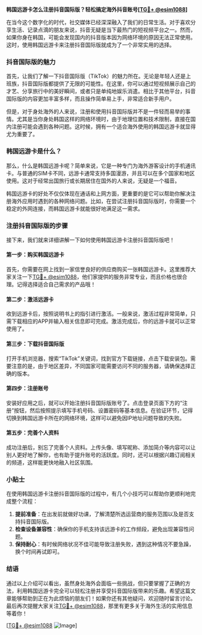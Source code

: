 **韩国远游卡怎么注册抖音国际版？轻松搞定海外抖音账号[[TG💪+ @esim1088](https://t.me/s/esim1088)]**

在当今这个数字化的时代，社交媒体已经深深融入了我们的日常生活。对于喜欢分享生活、记录点滴的朋友来说，抖音无疑是当下最热门的短视频平台之一。然而，如果你身在韩国，可能会发现国内的抖音版本因为网络环境的原因无法正常使用。这时，使用韩国远游卡来注册抖音国际版就成为了一个非常实用的选择。

### 抖音国际版的魅力

首先，让我们了解一下抖音国际版（TikTok）的魅力所在。无论是年轻人还是上班族，抖音国际版都提供了无限的可能性。在这里，你可以通过短视频展示自己的才艺、分享旅行中的美好瞬间，或者只是单纯地娱乐消遣。相比于其他平台，抖音国际版的内容更加丰富多样，而且操作简单易上手，非常适合新手用户。

但是，对于身处海外的人来说，注册和使用抖音国际版并不是一件轻而易举的事情。尤其是当你身处韩国这样的网络环境时，由于地理位置和技术限制，直接在国内注册可能会遇到各种问题。这时候，拥有一个适合海外使用的韩国远游卡就显得尤为重要了。

### 韩国远游卡是什么？

那么，什么是韩国远游卡呢？简单来说，它是一种专门为海外游客设计的手机通讯卡。与普通的SIM卡不同，远游卡通常支持多国漫游，并且可以在多个国家和地区使用。这对于经常出国旅行或长期居住在国外的人来说，无疑是一个福音。

韩国远游卡的好处不仅仅体现在通话和上网方面，更重要的是它可以帮助你解决注册海外应用时遇到的各种网络问题。比如，在尝试注册抖音国际版时，你需要一个稳定的外网连接，而韩国远游卡就能很好地满足这一需求。

### 注册抖音国际版的步骤

接下来，我们就来详细讲解一下如何使用韩国远游卡注册抖音国际版吧！

#### 第一步：购买韩国远游卡

首先，你需要在网上找到一家信誉良好的供应商购买一张韩国远游卡。这里推荐大家关注一下[TG💪+ @esim1088](https://t.me/s/esim1088)，他们家提供的服务非常专业，而且价格也很合理。记得选择适合自己需求的产品哦！

#### 第二步：激活远游卡

收到远游卡后，按照说明书上的指引进行激活。一般来说，激活过程非常简单，只需下载相应的APP并输入相关信息即可完成。激活完成后，你的远游卡就可以正常使用了。

#### 第三步：下载抖音国际版

打开手机浏览器，搜索“TikTok”关键词，找到官方下载链接，点击下载安装包。需要注意的是，由于地区差异，不同国家可能需要访问不同的服务器，请确保选择正确的版本。

#### 第四步：注册账号

安装好应用之后，就可以开始注册抖音国际版账号了。点击登录页面下方的“注册”按钮，然后按照提示填写手机号码、设置密码等基本信息。在验证环节，记得切换到韩国远游卡所在的网络环境，这样可以避免因IP地址问题导致的失败。

#### 第五步：完善个人资料

成功注册后，别忘了完善个人资料。上传头像、填写昵称、添加简介等内容可以让别人更好地了解你，也有助于提升账号的活跃度。同时，还可以根据兴趣订阅相关的频道，这样能更快地融入社区氛围。

### 小贴士

在使用韩国远游卡注册抖音国际版的过程中，有几个小技巧可以帮助你更顺利地完成整个流程：

1. **提前准备**：在出发前就做好功课，了解清楚所选运营商的服务范围以及是否支持抖音国际版。
2. **检查设备兼容性**：确保你的手机支持该远游卡的工作频段，避免出现兼容性问题。
3. **保持耐心**：有时候网络状况不佳可能导致注册失败，遇到这种情况不要急躁，换个时间再试即可。

### 结语

通过以上介绍可以看出，虽然身处海外会面临一些挑战，但只要掌握了正确的方法，利用韩国远游卡完全可以轻松注册并享受抖音国际版带来的乐趣。希望这篇文章能够帮助到正在为此烦恼的朋友们！如果你还有其他疑问，欢迎随时留言讨论。最后再次提醒大家关注[TG💪+ @esim1088](https://t.me/s/esim1088)，那里有更多关于海外生活的实用信息等着你！

[[TG💪+ @esim1088](https://t.me/s/esim1088) ![Image](https://i.postimg.cc/4NQfJmqS/Snipaste-2025-05-13-00-14-12.png)]